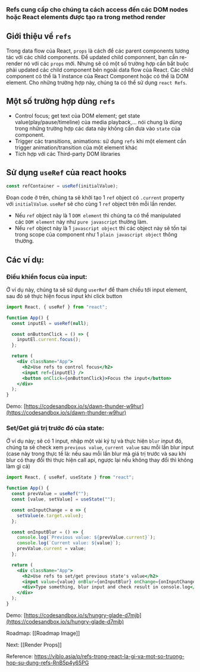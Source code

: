 ### Refs cung cấp cho chúng ta cách access đến các DOM nodes hoặc React elements được tạo ra trong method render

## Giới thiệu về `refs`

Trong data flow của React, `props` là cách để các parent components tương tác với các child components. Để updated child componnent, bạn cần re-render nó với các `props` mới. Nhưng sẽ có một số trường hợp cần bắt buộc phải updated các child component bên ngoài data flow của React. Các child component có thể là 1 instance của React Component hoặc có thể là DOM element. Cho những trường hợp này, chúng ta có thể sử dụng `react Refs`.

## Một số trường hợp dùng `refs`

-   Control focus; get text của DOM element; get state value(play/pause/timeline) của media playback,... nói chung là dùng trong những trường hợp các data này không cần đưa vào `state` của component.
-   Trigger các transitions, animations: sử dụng `refs` khi một element cần trigger animation/transition của một element khác
-   Tích hợp với các Third-party DOM libraries


## Sử dụng `useRef` của react hooks

```jsx
const refContainer = useRef(initialValue);
```

Đoạn code ở trên, chúng ta sẽ khởi tạo 1 `ref` object có `.current` property với `initialValue`. `useRef` sẽ cho cùng 1 `ref` object trên mỗi lần render.

-   Nếu `ref` object này là 1 `DOM element` thì chúng ta có thể manipulated các `DOM element` này như `pure javascript` thường làm.
-   Nếu `ref` object này là 1 `javascript object` thì các object này sẽ tồn tại trong scope của component như 1 `plain javascript object` thông thường.

## Các ví dụ:

### Điều khiển focus của input:

Ở ví dụ này, chúng ta sẽ sử dụng `userRef` để tham chiếu tới input element, sau đó sẽ thực hiện focus input khi click button

```jsx
import React, { useRef } from "react";

function App() {
  const inputEl = useRef(null);

  const onButtonClick = () => {
    inputEl.current.focus();
  };

  return (
    <div className="App">
      <h2>Use refs to control focus</h2>
      <input ref={inputEl} />
      <button onClick={onButtonClick}>Focus the input</button>
    </div>
  );
}
```

Demo: [https://codesandbox.io/s/dawn-thunder-w9hur](https://codesandbox.io/s/dawn-thunder-w9hur)

### Set/Get giá trị trước đó của state:

Ở ví dụ này; sẽ có 1 input, nhập một vài ký tự và thực hiện `blur` input đó, chúng ta sẽ check xem `previous value`, `current value` sau mỗi lần blur input (case này trong thực tế là: nếu sau mỗi lần blur mà giá trị trước và sau khi blur có thay đổi thì thực hiện call api, ngược lại nếu không thay đổi thì không làm gì cả)


```jsx
import React, { useRef, useState } from "react";

function App() {
  const prevValue = useRef("");
  const [value, setValue] = useState("");

  const onInputChange = e => {
    setValue(e.target.value);
  };

  const onInputBlur = () => {
    console.log(`Previous value: ${prevValue.current}`);
    console.log(`Current value: ${value}`);
    prevValue.current = value;
  };

  return (
    <div className="App">
      <h2>Use refs to set/get previous state's value</h2>
      <input value={value} onBlur={onInputBlur} onChange={onInputChange} />
      <div>Type something, blur input and check result in console.log</div>
    </div>
  );
}

```

Demo: [https://codesandbox.io/s/hungry-glade-d7mjb](https://codesandbox.io/s/hungry-glade-d7mjb)


Roadmap: [[Roadmap Image]]

Next: [[Render Props]]

Reference: https://viblo.asia/p/refs-trong-react-la-gi-va-mot-so-truong-hop-su-dung-refs-RnB5p4y65PG


